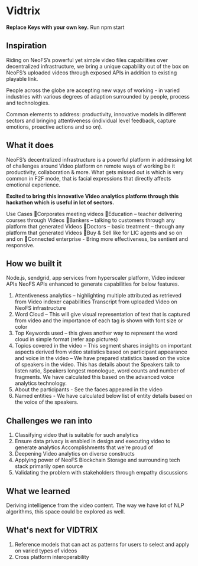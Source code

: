 # Vidtrix

**Replace Keys with your own key.**
Run npm start

## Inspiration

Riding on NeoFS’s powerful yet simple video files capabilities over decentralized infrastructure, we bring a unique capability out of the box on NeoFS’s uploaded videos through exposed APIs in addition to existing playable link.

People across the globe are accepting new ways of working - in varied industries with various degrees of adaption surrounded by people, process and technologies.

Common elements to address: productivity, innovative models in different sectors and bringing attentiveness (individual level feedback, capture emotions, proactive actions and so on).

## What it does
NeoFS’s decentralized infrastructure is a powerful platform in addressing lot of challenges around Video platform on remote ways of working be it productivity, collaboration & more. What gets missed out is which is very common in F2F mode, that is facial expressions that directly affects emotional experience.

**Excited to bring this innovative Video analytics platform through this hackathon which is useful in lot of sectors.**

Use Cases Corporates meeting videos Education – teacher delivering courses through Videos Bankers – talking to customers through any platform that generated Videos Doctors – basic treatment – through any platform that generated Videos Buy & Sell like for LIC agents and so on and on Connected enterprise - Bring more effectiveness, be sentient and responsive.

## How we built it
Node.js, sendgrid, app services from hyperscaler platform, Video indexer APIs
NeoFS APIs enhanced to generate capabilities for below features.
1.	Attentiveness analytics – highlighting multiple attributed as retrieved from Video indexer capabilities Transcript from uploaded Video on NeoFS infrastructure
2.	Word Cloud – This will give visual representation of text that is captured from video and the importance of each tag is shown with font size or color
3.	Top Keywords used – this gives another way to represent the word cloud in simple format (refer app pictures)
4.	Topics covered in the video – This segment shares insights on important aspects derived from video statistics based on participant appearance and voice in the video – We have prepared statistics based on the voice of speakers in the video. This has details about the Speakers talk to listen ratio, Speakers longest monologue, word counts and number of fragments. We have calculated this based on the advanced voice analytics technology.
5.	About the participants - See the faces appeared in the video
6.	Named entities - We have calculated below list of entity details based on the voice of the speakers.

 
## Challenges we ran into
1.	Classifying video that is suitable for such analytics
2.	Ensure data privacy is enabled in design and executing video to generate analytics
Accomplishments that we're proud of
1.	Deepening Video analytics on diverse constructs
2.	Applying power of NeoFS Blockchain Storage and surrounding tech stack primarily open source
3.	Validating the problem with stakeholders through empathy discussions

## What we learned
Deriving intelligence from the video content. The way we have lot of NLP algorithms, this space could be explored as well.

## What's next for VIDTRIX
1.	Reference models that can act as patterns for users to select and apply on varied types of videos
2.	Cross platform interoperability
